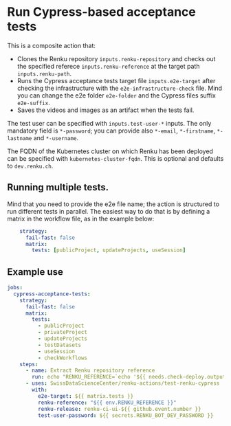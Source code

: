 # Run Cypress-based acceptance tests

This is a composite action that:
- Clones the Renku repository `inputs.renku-repository` and checks out the specified referece `inputs.renku-reference` at the target path `inputs.renku-path`.
- Runs the Cypress acceptance tests target file `inputs.e2e-target` after checking the infrastructure with the `e2e-infrastructure-check` file. Mind you can change the e2e folder `e2e-folder` and the Cypress files suffix `e2e-suffix`.
- Saves the videos and images as an artifact when the tests fail.

The test user can be specified with `inputs.test-user-*` inputs. The only mandatory field is `*-password`; you can provide also `*-email`, `*-firstname`, `*-lastname` and `*-username`.

The FQDN of the Kubernetes cluster on which Renku has been deployed can be specified with `kubernetes-cluster-fqdn`. This is optional and defaults to `dev.renku.ch`.

## Running multiple tests.

Mind that you need to provide the e2e file name; the action is structured to run different tests in parallel. The easiest way to do that is by defining a matrix in the workflow file, as in the example below:

```yaml
    strategy:
      fail-fast: false
      matrix:
        tests: [publicProject, updateProjects, useSession]
```

## Example use

```yaml
jobs:
  cypress-acceptance-tests:
    strategy:
      fail-fast: false
      matrix:
        tests:
          - publicProject
          - privateProject
          - updateProjects
          - testDatasets
          - useSession
          - checkWorkflows
    steps:
      - name: Extract Renku repository reference
        run: echo "RENKU_REFERENCE=`echo '${{ needs.check-deploy.outputs.renku }}' | cut -d'@' -f2`" >> $GITHUB_ENV
      - uses: SwissDataScienceCenter/renku-actions/test-renku-cypress
        with:
          e2e-target: ${{ matrix.tests }}
          renku-reference: "${{ env.RENKU_REFERENCE }}"
          renku-release: renku-ci-ui-${{ github.event.number }}
          test-user-password: ${{ secrets.RENKU_BOT_DEV_PASSWORD }}
```
